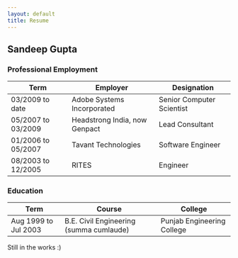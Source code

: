 ```yaml
---
layout: default
title: Resume
---
```


## Sandeep Gupta


### Professional Employment

| Term               | Employer                      | Designation               |
|--------------------|-------------------------------|---------------------------|
| 03/2009 to date    | Adobe Systems Incorporated    | Senior Computer Scientist |
| 05/2007 to 03/2009 | Headstrong India, now Genpact | Lead Consultant           |
| 01/2006 to 05/2007 | Tavant Technologies           | Software Engineer         |
| 08/2003 to 12/2005 | RITES                         | Engineer                  |

### Education

| Term                 | Course                                  | College                       |
|----------------------|-----------------------------------------|-------------------------------|
| Aug 1999 to Jul 2003 | B.E. Civil Engineering (summa cumlaude) | Punjab Engineering College    |

Still in the works :)

